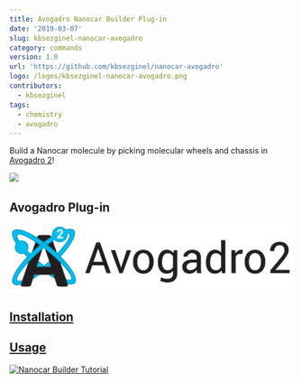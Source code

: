 ```yaml
---
title: Avogadro Nanocar Builder Plug-in
date: '2019-03-07'
slug: kbsezginel-nanocar-avogadro
category: commands
version: 1.0
url: 'https://github.com/kbsezginel/nanocar-avogadro'
logo: /logos/kbsezginel-nanocar-avogadro.png
contributors:
  - kbsezginel
tags:
  - chemistry
  - avogadro
---
```

Build a Nanocar molecule by picking molecular wheels and chassis in [Avogadro 2](https://www.openchemistry.org/projects/avogadro2/)!

<img src='https://raw.githubusercontent.com/kbsezginel/nanocar-avogadro/master/docs/assets/img/nanocar-plugin.png'>

## Avogadro Plug-in

<p align="center"><img src='https://raw.githubusercontent.com/kbsezginel/chem-tools-tutorials/master/assets/img/Avogadro2_Full_Large.png' width="600"></p>

## [Installation](https://kbsezginel.github.io/nanocar-avogadro/installation)

## [Usage](https://kbsezginel.github.io/nanocar-avogadro/usage)

[![Nanocar Builder Tutorial](https://raw.githubusercontent.com/kbsezginel/nanocar-avogadro/master/docs/assets/img/nanocar-builder-tutorial-thumbnail.png)](https://www.youtube.com/watch?v=bNmIEJaXltg)
